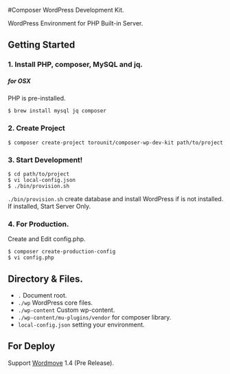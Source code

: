 #Composer WordPress Development Kit.

WordPress Environment for PHP Built-in Server.

## Getting Started

### 1. Install PHP, composer, MySQL and jq.

##### for OSX

PHP is pre-installed.

```
$ brew install mysql jq composer
```

### 2. Create Project

```
$ composer create-project torounit/composer-wp-dev-kit path/to/project
```

### 3. Start Development!

```
$ cd path/to/project
$ vi local-config.json
$ ./bin/provision.sh
```

`./bin/provision.sh` create database and install WordPress if is not installed.
If installed, Start Server Only.

### 4. For Production.

Create and Edit config.php.

```
$ composer create-production-config
$ vi config.php
```

## Directory & Files.

+ `.` Document root.
+ `./wp` WordPress core files.
+ `./wp-content` Custom wp-content.
+ `./wp-content/mu-plugins/vendor` for composer library.
+ `local-config.json` setting your environment.

## For Deploy

Support [Wordmove](https://github.com/welaika/wordmove) 1.4 (Pre Release).

